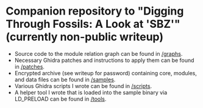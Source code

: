 # Companion repository to "Digging Through Fossils: A Look at 'SBZ'" (currently non-public writeup)

- Source code to the module relation graph can be found in [/graphs](/graphs).
- Necessary Ghidra patches and instructions to apply them can be found in [/patches](/patches).
- Encrypted archive (see writeup for password) containing core, modules, and data files can be found in [/samples](/samples).
- Various Ghidra scripts I wrote can be found in [/scripts](/scripts).
- A helper tool I wrote that is loaded into the sample binary via LD_PRELOAD can be found in [/tools](/tools).
